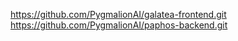 https://github.com/PygmalionAI/galatea-frontend.git
https://github.com/PygmalionAI/paphos-backend.git
